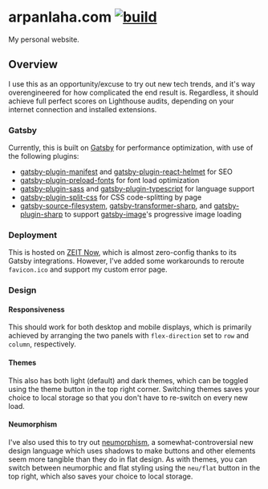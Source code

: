 # arpanlaha.com [![build](https://img.shields.io/github/workflow/status/arpanlaha/arpanlaha.com/CI?style=flat-square)](https://github.com/arpanlaha/arpanlaha.com/actions?query=workflow%3ACI)

My personal website.

## Overview

I use this as an opportunity/excuse to try out new tech trends, and it's way overengineered for how complicated the end result is. Regardless, it should achieve full perfect scores on Lighthouse audits, depending on your internet connection and installed extensions.

### Gatsby

Currently, this is built on [Gatsby](https://www.gatsbyjs.org/) for performance optimization, with use of the following plugins:

- [gatsby-plugin-manifest](https://www.gatsbyjs.org/packages/gatsby-plugin-manifest) and [gatsby-plugin-react-helmet](https://www.gatsbyjs.org/packages/gatsby-plugin-react-helmet) for SEO
- [gatsby-plugin-preload-fonts](https://www.gatsbyjs.org/packages/gatsby-plugin-preload-fonts) for font load optimization
- [gatsby-plugin-sass](https://www.gatsbyjs.org/packages/gatsby-plugin-sass) and [gatsby-plugin-typescript](https://www.gatsbyjs.org/packages/gatsby-plugin-typescript) for language support
- [gatsby-plugin-split-css](https://www.gatsbyjs.org/packages/gatsby-plugin-split-css) for CSS code-splitting by page
- [gatsby-source-filesystem](https://www.gatsbyjs.org/packages/gatsby-source-filesystem), [gatsby-transformer-sharp](https://www.gatsbyjs.org/packages/gatsby-transformer-sharp), and [gatsby-plugin-sharp](https://www.gatsbyjs.org/packages/gatsby-plugin-sharp) to support [gatsby-image](https://www.gatsbyjs.org/packages/gatsby-image)'s progressive image loading

### Deployment

This is hosted on [ZEIT Now](https://zeit.co/), which is almost zero-config thanks to its Gatsby integrations. However, I've added some workarounds to reroute `favicon.ico` and support my custom error page.

### Design

#### Responsiveness

This should work for both desktop and mobile displays, which is primarily achieved by arranging the two panels with `flex-direction` set to `row` and `column`, respectively.

#### Themes

This also has both light (default) and dark themes, which can be toggled using the theme button in the top right corner. Switching themes saves your choice to local storage so that you don't have to re-switch on every new load.

#### Neumorphism

I've also used this to try out [neumorphism](https://uxdesign.cc/neumorphism-in-user-interfaces-b47cef3bf3a6), a somewhat-controversial new design language which uses shadows to make buttons and other elements seem more tangible than they do in flat design. As with themes, you can switch between neumorphic and flat styling using the `neu/flat` button in the top right, which also saves your choice to local storage.
